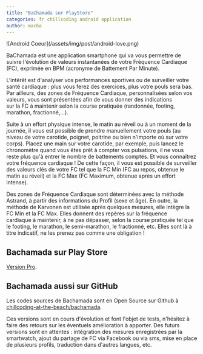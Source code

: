 ```yaml
---
title: "BaChamada sur PlayStore"
categories: fr chillcoding android application
author: macha
---
```


<div class="text-center lead" markdown="1">
  ![Android Coeur](/assets/img/post/android-love.png)
</div>

BaChamada est une application smartphone qui va vous permettre de suivre l'évolution de valeurs instantanées de votre Fréquence Cardiaque (FC), exprimée en BPM (acronyme de Battement Par Minute).

L'intérêt est d'analyser vos performances sportives ou de surveiller votre santé cardiaque : plus vous ferez des exercices, plus votre pouls sera bas. Par ailleurs, des zones de Fréquence Cardiaque, personnalisées selon vos valeurs, vous sont présentées afin de vous donner des indications sur la FC à maintenir selon la course pratiquée (randonnée, footing, marathon, fractionné,...).

<!--more-->

Suite à un effort physique intense, le matin au réveil ou à un moment de la journée, il vous est possible de prendre manuellement votre pouls (au niveau de votre carotide, poignet, poitrine ou bien n'importe où sur votre corps). Placez une main sur votre carotide, par exemple, puis lancez le chronomètre quand vous êtes prêt à compter vos pulsations, il ne vous reste plus qu'à entrer le nombre de battements comptés. Et vous connaîtrez votre fréquence cardiaque ! De cette façon, il vous est possible de surveiller des valeurs clés de votre FC tel que la FC Min (FC au repos, obtenue le matin au réveil) et la FC Max (FC Maximum, obtenue après un effort intense).

Des zones de Fréquence Cardiaque sont déterminées avec la méthode Astrand, à partir des informations du Profil (sexe et âge). En outre, la méthode de Karvonen est utilisée après quelques mesures, elle intègre la FC Min et la FC Max. Elles donnent des repères sur la fréquence cardiaque à maintenir, à ne pas dépasser, selon la course pratiquée tel que le footing, le marathon, le semi-marathon, le fractionné, etc. Elles sont là à titre indicatif, ne les prenez pas comme une obligation !

## Bachamada sur Play Store

[Version Pro](https://play.google.com/store/apps/details?id=fr.machada.bpm.pro).

## Bachamada aussi sur GitHub

Les codes sources de Bachamada sont en Open Source sur Github à
[chillcoding-at-the-beach/bachamada](https://github.com/chillcoding-at-the-beach/bachamada).

Ces versions sont en cours d'évolution et font l'objet de tests, n'hésitez à faire des retours sur les éventuels amélioration à apporter. Des futurs versions sont en attentes : intégration des mesures enregistrées par la smartwatch, ajout du partage de FC via Facebook ou via sms, mise en place de plusieurs profils, traduction dans d'autres langues, etc.
